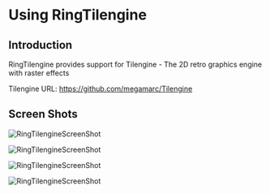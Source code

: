 # Using RingTilengine 

## Introduction

RingTilengine provides support for Tilengine - The 2D retro graphics engine with raster effects

Tilengine URL: https://github.com/megamarc/Tilengine

## Screen Shots

![RingTilengineScreenShot](https://github.com/ring-lang/ring/blob/master/documents/source/tilengine_shot3.png)

![RingTilengineScreenShot](https://github.com/ring-lang/ring/blob/master/documents/source/tilengine_shot5.png)

![RingTilengineScreenShot](https://github.com/ring-lang/ring/blob/master/documents/source/tilengine_shot8.png)

![RingTilengineScreenShot](https://github.com/ring-lang/ring/blob/master/documents/source/tilengine_shot9.png)




